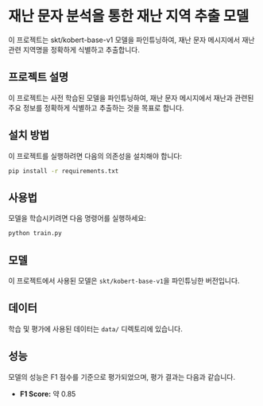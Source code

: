 # 재난 문자 분석을 통한 재난 지역 추출 모델

이 프로젝트는 skt/kobert-base-v1 모델을 파인튜닝하여, 재난 문자 메시지에서 재난 관련 지역명을 정확하게 식별하고 추출합니다.
## 프로젝트 설명

이 프로젝트는 사전 학습된 모델을 파인튜닝하여, 재난 문자 메시지에서 재난과 관련된 주요 정보를 정확하게 식별하고 추출하는 것을 목표로 합니다.

## 설치 방법

이 프로젝트를 실행하려면 다음의 의존성을 설치해야 합니다:

```bash
pip install -r requirements.txt
```

## 사용법

모델을 학습시키려면 다음 명령어를 실행하세요:

```bash
python train.py
```

## 모델

이 프로젝트에서 사용된 모델은 `skt/kobert-base-v1`을 파인튜닝한 버전입니다.

## 데이터

학습 및 평가에 사용된 데이터는 `data/` 디렉토리에 있습니다.

## 성능

모델의 성능은 F1 점수를 기준으로 평가되었으며, 평가 결과는 다음과 같습니다.

-   **F1 Score:** 약 0.85
